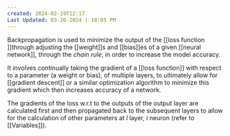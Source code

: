 ```yaml
---
created: 2024-02-19T12:17
Last Updated: 03-26-2024 | 10:05 PM
---
```

Backpropagation is used to minimize the output of the [[loss function ]]through adjusting the [[weight]]s and [[bias]]es of a given [[neural network]], through the *chain rule*, in order to increase the model accuracy.

It involves continually taking the gradient of a [[loss function]] with respect to a parameter (a weight or bias), of multiple layers, to ultimately allow for [[gradient descent]] or a similar optimization algorithm to minimize this gradient which then increases accuracy of a network.

The gradients of the loss w.r.t to the outputs of the output layer are calculated first and then propagated back to the subsequent layers to allow for the calculation of other parameters at $l$ layer, $i$ neuron (refer to [[Variables]]).
